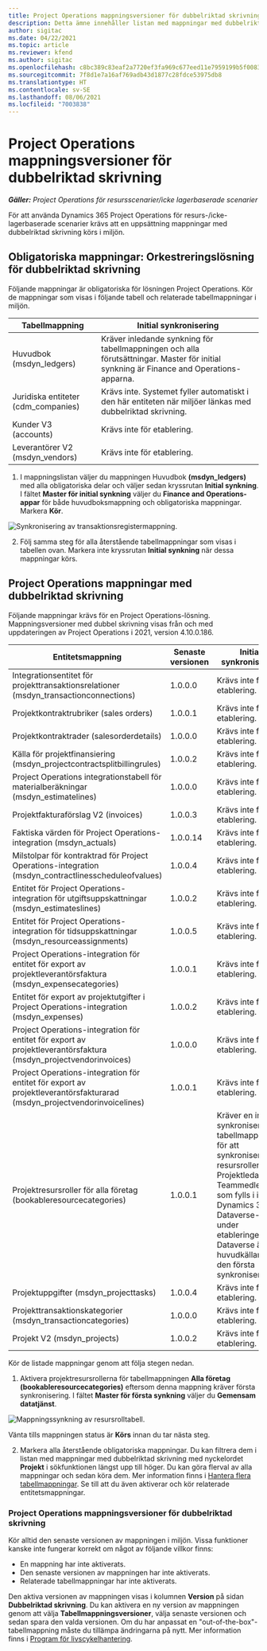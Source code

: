 ```yaml
---
title: Project Operations mappningsversioner för dubbelriktad skrivning
description: Detta ämne innehåller listan med mappningar med dubbelriktad skrivning som krävs för Dynamics 365 Project Operations.
author: sigitac
ms.date: 04/22/2021
ms.topic: article
ms.reviewer: kfend
ms.author: sigitac
ms.openlocfilehash: c8bc389c83eaf2a7720ef3fa969c677eed11e7959199b5f0083df5bf3b43ea43
ms.sourcegitcommit: 7f8d1e7a16af769adb43d1877c28fdce53975db8
ms.translationtype: HT
ms.contentlocale: sv-SE
ms.lasthandoff: 08/06/2021
ms.locfileid: "7003838"
---
```

# <a name="project-operations-dual-write-map-versions"></a>Project Operations mappningsversioner för dubbelriktad skrivning

_**Gäller:** Project Operations för resursscenarier/icke lagerbaserade scenarier_

För att använda Dynamics 365 Project Operations för resurs-/icke-lagerbaserade scenarier krävs att en uppsättning mappningar med dubbelriktad skrivning körs i miljön. 

## <a name="prerequisite-maps-dual-write-orchestration-solution"></a>Obligatoriska mappningar: Orkestreringslösning för dubbelriktad skrivning

Följande mappningar är obligatoriska för lösningen Project Operations. Kör de mappningar som visas i följande tabell och relaterade tabellmappningar i miljön.

| Tabellmappning | Initial synkronisering |
| --- | --- |
| Huvudbok (msdyn_ledgers) | Kräver inledande synkning för tabellmappningen och alla förutsättningar. Master för initial synkning är Finance and Operations-apparna. |
| Juridiska entiteter (cdm_companies) | Krävs inte. Systemet fyller automatiskt i den här entiteten när miljöer länkas med dubbelriktad skrivning. |
| Kunder V3 (accounts) | Krävs inte för etablering. |
| Leverantörer V2 (msdyn_vendors) | Krävs inte för etablering. |

1. I mappningslistan väljer du mappningen Huvudbok **(msdyn\_ledgers)** med alla obligatoriska delar och väljer sedan kryssrutan **Initial synkning**. I fältet **Master för initial synkning** väljer du **Finance and Operations-appar** för både huvudboksmappning och obligatoriska mappningar. Markera **Kör**.

![Synkronisering av transaktionsregistermappning.](media/DW6.png)

2. Följ samma steg för alla återstående tabellmappningar som visas i tabellen ovan. Markera inte kryssrutan **Initial synkning** när dessa mappningar körs.

## <a name="project-operations-dual-write-maps"></a>Project Operations mappningar med dubbelriktad skrivning

Följande mappningar krävs för en Project Operations-lösning. Mappningsversioner med dubbel skrivning visas från och med uppdateringen av Project Operations i 2021, version 4.10.0.186.

| **Entitetsmappning** | **Senaste versionen** | **Initial synkronisering** |
| --- | --- | --- |
| Integrationsentitet för projekttransaktionsrelationer (msdyn\_transactionconnections) | 1.0.0.0 | Krävs inte för etablering. |
| Projektkontraktrubriker (sales orders) | 1.0.0.1 | Krävs inte för etablering. |
| Projektkontraktrader (salesorderdetails) | 1.0.0.0 | Krävs inte för etablering. |
| Källa för projektfinansiering (msdyn_projectcontractsplitbillingrules) | 1.0.0.2 | Krävs inte för etablering. |
| Project Operations integrationstabell för materialberäkningar (msdyn\_estimatelines) | 1.0.0.0 | Krävs inte för etablering. |
| Projektfakturaförslag V2 (invoices) | 1.0.0.3 | Krävs inte för etablering. |
| Faktiska värden för Project Operations-integration (msdyn_actuals) | 1.0.0.14 | Krävs inte för etablering. |
| Milstolpar för kontraktrad för Project Operations-integration (msdyn_contractlinesscheduleofvalues) | 1.0.0.4 | Krävs inte för etablering. |
| Entitet för Project Operations-integration för utgiftsuppskattningar (msdyn_estimateslines) | 1.0.0.2 | Krävs inte för etablering. |
| Entitet för Project Operations-integration för tidsuppskattningar (msdyn_resourceassignments) | 1.0.0.5 | Krävs inte för etablering. |
| Project Operations-integration för entitet för export av projektleverantörsfaktura (msdyn_expensecategories) | 1.0.0.1 | Krävs inte för etablering. |
| Entitet för export av projektutgifter i Project Operations-integration (msdyn_expenses) | 1.0.0.2 | Krävs inte för etablering. |
| Project Operations-integration för entitet för export av projektleverantörsfaktura (msdyn_projectvendorinvoices) | 1.0.0.0 | Krävs inte för etablering. |
| Project Operations-integration för entitet för export av projektleverantörsfakturarad (msdyn_projectvendorinvoicelines) | 1.0.0.1 | Krävs inte för etablering. |
| Projektresursroller för alla företag (bookableresourcecategories) | 1.0.0.1 | Kräver en initial synkronisering av tabellmappningen för att synkronisera resursrollerna Projektledare och Teammedlem som fylls i i Dynamics 365 Dataverse-miljön under etableringen. Dataverse är huvudkällan för den första synkroniseringen. |
| Projektuppgifter (msdyn_projecttasks) | 1.0.0.4 | Krävs inte för etablering. |
| Projekttransaktionskategorier (msdyn_transactioncategories) | 1.0.0.0 | Krävs inte för etablering. |
| Projekt V2 (msdyn_projects) | 1.0.0.2 | Krävs inte för etablering. |

Kör de listade mappningar genom att följa stegen nedan.

1. Aktivera projektresursrollerna för tabellmappningen **Alla företag (bookableresourcecategories)** eftersom denna mappning kräver första synkronisering. I fältet **Master för första synkning** väljer du **Gemensam datatjänst**. 

 ![Mappningssynkning av resursrolltabell.](media/6ResourceInitialSync.jpg)

 Vänta tills mappningen status är **Körs** innan du tar nästa steg.

2. Markera alla återstående obligatoriska mappningar. Du kan filtrera dem i listan med mappningar med dubbelriktad skrivning med nyckelordet **Projekt** i sökfunktionen längst upp till höger. Du kan göra flerval av alla mappningar och sedan köra dem. Mer information finns i [Hantera flera tabellmappningar](/dynamics365/fin-ops-core/dev-itpro/data-entities/dual-write/multiple-entity-maps). Se till att du även aktiverar och kör relaterade entitetsmappningar.

### <a name="project-operations-dual-write-map-versions"></a>Project Operations mappningsversioner för dubbelriktad skrivning

Kör alltid den senaste versionen av mappningen i miljön. Vissa funktioner kanske inte fungerar korrekt om något av följande villkor finns:

- En mappning har inte aktiverats.
- Den senaste versionen av mappningen har inte aktiverats. 
- Relaterade tabellmappningar har inte aktiverats.

Den aktiva versionen av mappningen visas i kolumnen **Version** på sidan **Dubbelriktad skrivning**. Du kan aktivera en ny version av mappningen genom att välja **Tabellmappningsversioner**, välja senaste versionen och sedan spara den valda versionen. Om du har anpassat en "out-of-the-box"-tabellmappning måste du tillämpa ändringarna på nytt. Mer information finns i [Program för livscykelhantering](/dynamics365/fin-ops-core/dev-itpro/data-entities/dual-write/app-lifecycle-management).
